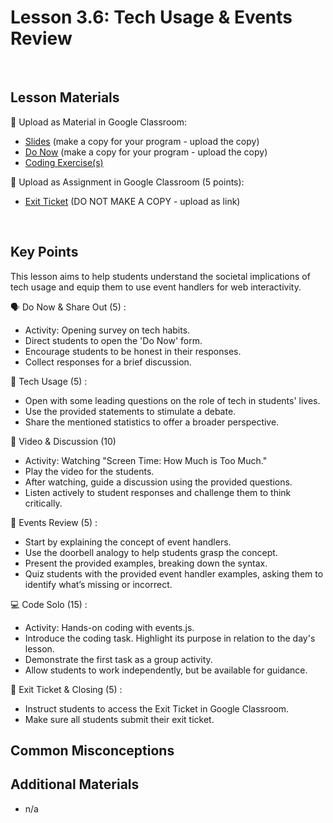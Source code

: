 # Lesson 3.6: Tech Usage & Events Review

<br>

## Lesson Materials

📖 Upload as Material in Google Classroom:
- [Slides](https://docs.google.com/presentation/d/1tvTA42l8QsUYSWFXgwFcuY51zxoYa1PPWQqB-MFeggA/edit?usp=sharing) (make a copy for your program - upload the copy)
- [Do Now](https://docs.google.com/forms/d/12W3wbo73KmcgN4LQVOrNVgfAREBpQ0kBNymqyIc7xIc/copy) (make a copy for your program - upload the copy)
- [Coding Exercise(s)](https://github.com/itscodenation/int-u3l6-23-24-student-exercises)

📝 Upload as Assignment in Google Classroom (5 points):
- [Exit Ticket](https://forms.gle/xRZCHXSwVrjMafiXA) (DO NOT MAKE A COPY - upload as link)

<br>


## Key Points

This lesson aims to help students understand the societal implications of tech usage and equip them to use event handlers for web interactivity.

🗣️ Do Now & Share Out (5) :
- Activity: Opening survey on tech habits.
- Direct students to open the 'Do Now' form.
- Encourage students to be honest in their responses.
- Collect responses for a brief discussion.

🤳 Tech Usage (5) :
- Open with some leading questions on the role of tech in students' lives.
- Use the provided statements to stimulate a debate.
- Share the mentioned statistics to offer a broader perspective.

🎥 Video & Discussion (10)
- Activity: Watching "Screen Time: How Much is Too Much."
- Play the video for the students.
- After watching, guide a discussion using the provided questions.
- Listen actively to student responses and challenge them to think critically.

🔘 Events Review (5) :
- Start by explaining the concept of event handlers.
- Use the doorbell analogy to help students grasp the concept.
- Present the provided examples, breaking down the syntax.
- Quiz students with the provided event handler examples, asking them to identify what’s missing or incorrect.

💻 Code Solo (15) :
- Activity: Hands-on coding with events.js.
- Introduce the coding task. Highlight its purpose in relation to the day's lesson.
- Demonstrate the first task as a group activity.
- Allow students to work independently, but be available for guidance.

👋 Exit Ticket & Closing (5) :
- Instruct students to access the Exit Ticket in Google Classroom.
- Make sure all students submit their exit ticket.



## Common Misconceptions



## Additional Materials
- n/a
